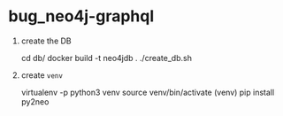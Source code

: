 # bug_neo4j-graphql

1. create the DB

    cd db/
    docker build -t neo4jdb .
    ./create_db.sh

2. create `venv`

    virtualenv -p python3 venv
    source venv/bin/activate
    (venv) pip install py2neo
